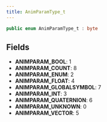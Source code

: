```yaml
---
title: AnimParamType_t
---
```


```csharp
public enum AnimParamType_t : byte
```

## Fields

- **ANIMPARAM_BOOL**: 1
- **ANIMPARAM_COUNT**: 8
- **ANIMPARAM_ENUM**: 2
- **ANIMPARAM_FLOAT**: 4
- **ANIMPARAM_GLOBALSYMBOL**: 7
- **ANIMPARAM_INT**: 3
- **ANIMPARAM_QUATERNION**: 6
- **ANIMPARAM_UNKNOWN**: 0
- **ANIMPARAM_VECTOR**: 5

